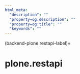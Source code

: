 ```yaml
---
html_meta:
  "description": ""
  "property=og:description": ""
  "property=og:title": ""
  "keywords": ""
---
```


(backend-plone.restapi-label)=

# plone.restapi

